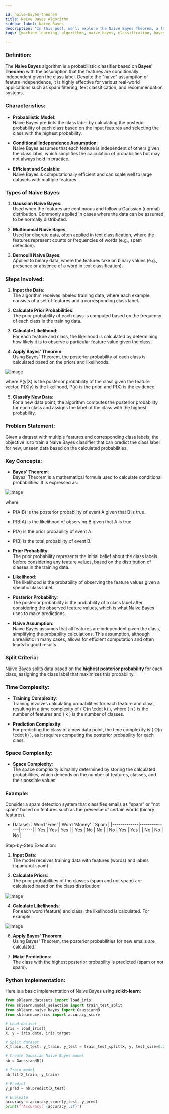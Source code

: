 ```yaml
---

id: naive-bayes-theorem  
title: Naive Bayes Algorithm  
sidebar_label: Naive Bayes  
description: "In this post, we’ll explore the Naive Bayes Theorem, a fundamental probabilistic algorithm used for classification tasks based on Bayes' Theorem and the assumption of conditional independence."  
tags: [machine learning, algorithms, naive bayes, classification, bayes theorem, probability]  

---
```


### Definition:
The **Naive Bayes** algorithm is a probabilistic classifier based on **Bayes' Theorem** with the assumption that the features are conditionally independent given the class label. Despite the "naive" assumption of feature independence, it is highly effective for various real-world applications such as spam filtering, text classification, and recommendation systems.

### Characteristics:
- **Probabilistic Model**:  
  Naive Bayes predicts the class label by calculating the posterior probability of each class based on the input features and selecting the class with the highest probability.
  
- **Conditional Independence Assumption**:  
  Naive Bayes assumes that each feature is independent of others given the class label, which simplifies the calculation of probabilities but may not always hold in practice.

- **Efficient and Scalable**:  
  Naive Bayes is computationally efficient and can scale well to large datasets with multiple features.

### Types of Naive Bayes:
1. **Gaussian Naive Bayes**:  
   Used when the features are continuous and follow a Gaussian (normal) distribution. Commonly applied in cases where the data can be assumed to be normally distributed.
   
2. **Multinomial Naive Bayes**:  
   Used for discrete data, often applied in text classification, where the features represent counts or frequencies of words (e.g., spam detection).
   
3. **Bernoulli Naive Bayes**:  
   Applied to binary data, where the features take on binary values (e.g., presence or absence of a word in text classification).

### Steps Involved:
1. **Input the Data**:  
   The algorithm receives labeled training data, where each example consists of a set of features and a corresponding class label.
   
2. **Calculate Prior Probabilities**:  
   The prior probability of each class is computed based on the frequency of each class in the training data.

3. **Calculate Likelihood**:  
   For each feature and class, the likelihood is calculated by determining how likely it is to observe a particular feature value given the class.

4. **Apply Bayes' Theorem**:  
   Using Bayes' Theorem, the posterior probability of each class is calculated based on the priors and likelihoods:
   
  ![image](https://github.com/user-attachments/assets/b7c360d9-7fd6-45d6-ba13-8be3617da7ef)

   
   where P(y|X) is the posterior probability of the class given the feature vector, P(X|y) is the likelihood, P(y) is the prior, and P(X) is the evidence.

5. **Classify New Data**:  
   For a new data point, the algorithm computes the posterior probability for each class and assigns the label of the class with the highest probability.

### Problem Statement:
Given a dataset with multiple features and corresponding class labels, the objective is to train a Naive Bayes classifier that can predict the class label for new, unseen data based on the calculated probabilities.

### Key Concepts:
- **Bayes' Theorem**:  
  Bayes' Theorem is a mathematical formula used to calculate conditional probabilities. It is expressed as:
  
![image](https://github.com/user-attachments/assets/a54ebaeb-7d44-4019-909f-de463d0b7e73)

  
  where:
  -  P(A|B) is the posterior probability of event A given that B is true.
  -  P(B|A) is the likelihood of observing B given that A is true.
  -  P(A) is the prior probability of event A.
  -  P(B) is the total probability of event B.

- **Prior Probability**:  
  The prior probability represents the initial belief about the class labels before considering any feature values, based on the distribution of classes in the training data.
  
- **Likelihood**:  
  The likelihood is the probability of observing the feature values given a specific class label.

- **Posterior Probability**:  
  The posterior probability is the probability of a class label after considering the observed feature values, which is what Naive Bayes uses to make predictions.

- **Naive Assumption**:  
  Naive Bayes assumes that all features are independent given the class, simplifying the probability calculations. This assumption, although unrealistic in many cases, allows for efficient computation and often leads to good results.

### Split Criteria:
Naive Bayes splits data based on the **highest posterior probability** for each class, assigning the class label that maximizes this probability.

### Time Complexity:
- **Training Complexity**:  
  Training involves calculating probabilities for each feature and class, resulting in a time complexity of \( O(n \cdot k) \), where \( n \) is the number of features and \( k \) is the number of classes.
  
- **Prediction Complexity**:  
  For predicting the class of a new data point, the time complexity is \( O(n \cdot k) \), as it requires computing the posterior probability for each class.

### Space Complexity:
- **Space Complexity**:  
  The space complexity is mainly determined by storing the calculated probabilities, which depends on the number of features, classes, and their possible values.

### Example:
Consider a spam detection system that classifies emails as "spam" or "not spam" based on features such as the presence of certain words (binary features).

- Dataset:
| Word 'Free' | Word 'Money' | Spam |
|-------------|--------------|------|
| Yes         | Yes          | Yes  |
| Yes         | No           | No   |
| No          | Yes          | Yes  |
| No          | No           | No   |

Step-by-Step Execution:

1. **Input Data**:  
   The model receives training data with features (words) and labels (spam/not spam).

2. **Calculate Priors**:  
   The prior probabilities of the classes (spam and not spam) are calculated based on the class distribution:
   
 ![image](https://github.com/user-attachments/assets/02973d06-60b6-4f2e-9c11-6c082ab71bd3)

   
4. **Calculate Likelihoods**:  
   For each word (feature) and class, the likelihood is calculated. For example:
   
![image](https://github.com/user-attachments/assets/24af7575-f217-40f7-b760-ec9ba8841fa2)

   
6. **Apply Bayes' Theorem**:  
   Using Bayes' Theorem, the posterior probabilities for new emails are calculated.

7. **Make Predictions**:  
   The class with the highest posterior probability is predicted (spam or not spam).

### Python Implementation:
Here is a basic implementation of Naive Bayes using **scikit-learn**:

```python
from sklearn.datasets import load_iris
from sklearn.model_selection import train_test_split
from sklearn.naive_bayes import GaussianNB
from sklearn.metrics import accuracy_score

# Load dataset
iris = load_iris()
X, y = iris.data, iris.target

# Split dataset
X_train, X_test, y_train, y_test = train_test_split(X, y, test_size=0.2, random_state=42)

# Create Gaussian Naive Bayes model
nb = GaussianNB()

# Train model
nb.fit(X_train, y_train)

# Predict
y_pred = nb.predict(X_test)

# Evaluate
accuracy = accuracy_score(y_test, y_pred)
print(f"Accuracy: {accuracy:.2f}")
```
